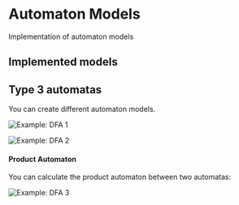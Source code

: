 # Automaton Models
Implementation of automaton models

## Implemented models

## Type 3 automatas

You can create different automaton models.

![Example: DFA 1](https://github.com/alexemm/automaton-models/blob/master/src/plots/dfa1.png)

![Example: DFA 2](https://github.com/alexemm/automaton-models/blob/master/src/plots/dfa2.png)

#### Product Automaton
You can calculate the product automaton between two automatas:

![Example: DFA 3](https://github.com/alexemm/automaton-models/blob/master/src/plots/dfa3.png)
